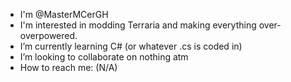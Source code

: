 - I'm @MasterMCerGH
- I'm interested in modding Terraria and making everything over-overpowered.
- I’m currently learning C# (or whatever .cs is coded in)
- I’m looking to collaborate on nothing atm
- How to reach me: (N/A)
